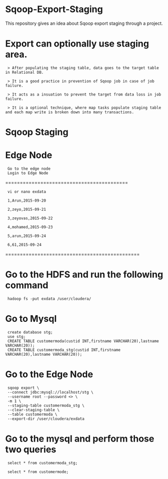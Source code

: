 # Sqoop-Export-Staging
This repository gives an idea about Sqoop export staging  through a project.

# Export can optionally use staging area.

     > After populating the staging table, data goes to the target table in Relational DB.

     > It is a good practice in prevention of Sqoop job in case of job failure.

     > It acts as a insuation to prevent the target from data loss in job failure.

     > It is a optional technique, where map tasks populate staging table and each map write is broken down into many transactions.


# Sqoop Staging 

# Edge Node
     
     Go to the edge node
     Login to Edge Node
==========================================
     
     vi or nano exdata

     1,Arun,2015-09-20

     2,zeyo,2015-09-21

     3,zeyovas,2015-09-22

     4,mohamed,2015-09-23

     5,arun,2015-09-24

     6,61,2015-09-24

==============================================
# Go to the HDFS and run the following command

     hadoop fs -put exdata /user/cloudera/

# Go to Mysql

     create database stg;
     use stg;
     CREATE TABLE customermoda(custid INT,firstname VARCHAR(20),lastname VARCHAR(20));
     CREATE TABLE customermoda_stg(custid INT,firstname VARCHAR(20),lastname VARCHAR(20));

# Go to the Edge Node

     sqoop export \
     --connect jdbc:mysql://localhost/stg \
     --username root --password <> \
     -m 1 \
     --staging-table customermoda_stg \
     --clear-staging-table \
     --table customermoda \
     --export-dir /user/cloudera/exdata


# Go to the mysql and perform those two queries

     select * from customermoda_stg;

     select * from customermode;
